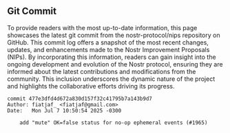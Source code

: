 ## Git Commit
To provide readers with the most up-to-date information, this page showcases the latest git commit from the nostr-protocol/nips repository on GitHub. This commit log offers a snapshot of the most recent changes, updates, and enhancements made to the Nostr Improvement Proposals (NIPs). By incorporating this information, readers can gain insight into the ongoing development and evolution of the Nostr protocol, ensuring they are informed about the latest contributions and modifications from the community. This inclusion underscores the dynamic nature of the project and highlights the collaborative efforts driving its progress.

```shell
commit 477e3dfd4d672a830d157f32c41795b7a143b9d7
Author: fiatjaf_ <fiatjaf@gmail.com>
Date:   Mon Jul 7 10:50:54 2025 -0300

    add "mute" OK=false status for no-op ephemeral events (#1965)
```
